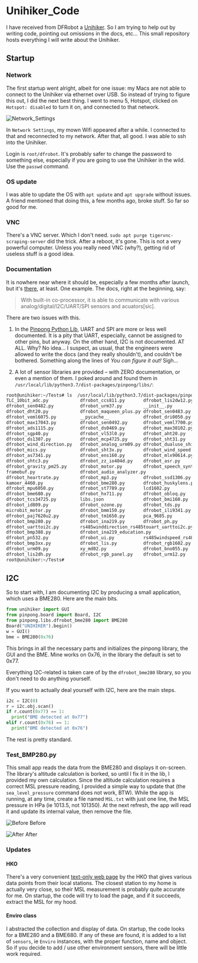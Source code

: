 # Unihiker_Code

I have received from DFRobot a [Unihiker](https://www.unihiker.com/). So I am trying to help out by writing code, pointing out omissions in the docs, etc... This small repository hosts everything I will write about the Unihiker.

## Startup

### Network
The first startup went alright, albeit for one issue: my Macs are not able to connect to the Unihiker via ethernet over USB. So instead of trying to figure this out, I did the next best thing. I went to menu 5, Hotspot, clicked on `Hotspot: disabled` to turn it on, and connected to that network.

![Network_Settings](Network_Settings.png)

In `Network Settings`, my mown Wifi appeared after a while. I connected to that and reconnected to my network. After that, all good. I was able to ssh into the Unihiker.

Login is `root/dfrobot`. It's probably safer to change the password to something else, especially if you are going to use the Unihiker in the wild. Use the `passwd` command.

### OS update
I was able to update the OS with `apt update` and `apt upgrade` without issues. A friend mentioned that doing this, a few months ago, broke stuff. So far so good for me.

### VNC
There's a VNC server. Which I don't need. `sudo apt purge tigervnc-scraping-server` did the trick. After a reboot, it's gone. This is not a very powerful computer. Unless you really need VNC (why?), getting rid of useless stuff is a good idea.

### Documentation
It is nowhere near where it should be, especially a few months after launch, but it's [there](https://www.unihiker.com/wiki/), at least. One example. The docs, right at the beginning, say:

> With built-in co-processor, it is able to communicate with various analog/digital/I2C/UART/SPI sensors and acuators[sic].

There are two issues with this.

1. In the [Pinpong Python Lib](https://www.unihiker.com/wiki/pinpong_python_lib), UART and SPI are more or less well documented. It is a pity that UART, especially, cannot be assigned to other pins, but anyway. On the other hand, I2C is not documented. AT ALL. Why? No idea... I suspect, as usual, that the engineers were allowed to write the docs (and they really shouldn't), and couldn't be bothered. Something along the lines of *You can figure it out!* Sigh...

2. A lot of sensor libraries are provided – with ZERO documentation, or even a mention of them. I poked around and found them in `/usr/local/lib/python3.7/dist-packages/pinpong/libs/`:

```sh
root@unihiker:~/Tests# ls  /usr/local/lib/python3.7/dist-packages/pinpong/libs/
TLC_10bit_adc.py			dfrobot_ccs811.py		dfrobot_lis2dw12.py
dfrobot_sen0482.py			dfrobot_urm37.py		__init__.py
dfrobot_dht20.py			dfrobot_maqueen_plus.py	dfrobot_sen0483.py
dfrobot_veml6075.py			__pycache__				dfrobot_dri0050.py
dfrobot_max17043.py			dfrobot_sen0492.py		dfrobot_veml7700.py
dfrobot_ads1115.py			dfrobot_ds0469.py		dfrobot_max30102.py
dfrobot_sgp40.py			dfrobot_vl53l0.py		dfrobot_aht20.py
dfrobot_ds1307.py			dfrobot_mcp4725.py		dfrobot_sht31.py
dfrobot_wind_direction.py	dfrobot_analog_urm09.py	dfrobot_dualuse_shield.py
dfrobot_mics.py				dfrobot_sht3x.py		dfrobot_wind_speed.py
dfrobot_as7341.py			dfrobot_ens160.py		dfrobot_mlx90614.py
dfrobot_shtc3.py			dfrobot_zz_io404d.py	dfrobot_asr.py
dfrobot_gravity_pm25.py		dfrobot_motor.py		dfrobot_speech_synthesis.py
framebuf.py					dfrobot_audio_analyzer.py
dfrobot_heartrate.py		dfrobot_mp3.py			dfrobot_ssd1306.py
kamoer_4460.py				dfrobot_bme280.py		dfrobot_huskylens.py
dfrobot_mpu6050.py			dfrobot_st7789.py		lcd1602.py
dfrobot_bme680.py			dfrobot_hx711.py		dfrobot_obloq.py
dfrobot_tcs34725.py			libs.json				dfrobot_bmi160.py
dfrobot_id809.py			dfrobot_ozone.py		dfrobot_tds.py
microbit_motor.py			dfrobot_bmm150.py		dfrobot_ili9341.py
dfrobot_paj7620u2.py		dfrobot_tm1650.py		pca_9685.py
dfrobot_bmp280.py			dfrobot_ina219.py		dfrobot_ph.py
dfrobot_uarttoi2c.py		rs485winddirection_rs485touart_uarttoi2c.py
dfrobot_bmp388.py			dfrobot_ina219_education.py
dfrobot_pn532.py			dfrobot_ui.py			rs485windspeed_rs485touart_uarttoi2c.py
dfrobot_bmp3xx.py			dfrobot_lis.py			dfrobot_rgb1602.py
dfrobot_urm09.py			xy_md02.py				dfrobot_bno055.py
dfrobot_lis2dh.py			dfrobot_rgb_panel.py	dfrobot_urm12.py
root@unihiker:~/Tests# 
```

## I2C

So to start with, I am documenting I2C by producing a small application, which uses a BME280. Here are the main bits.

```python
from unihiker import GUI
from pinpong.board import Board, I2C
from pinpong.libs.dfrobot_bme280 import BME280
Board("UNIHIKER").begin()
w = GUI()
bme = BME280(0x76)
```
This brings in all the necessary parts and initializes the pinpong library, the GUI and the BME. Mine works on 0x76, in the library the default is set to 0x77.

Everything I2C-related is taken care of by the `dfrobot_bme280` library, so you don't need to do anything yourself.

If you want to actually deal yourself with I2C, here are the main steps.

```python
i2c = I2C(0)
r = i2c.obj.scan()
if r.count(0x77) == 1:
  print("BME detected at 0x77")
elif r.count(0x76) == 1:
  print("BME detected at 0x76")
```
The rest is pretty standard.

### Test_BMP280.py

This small app reads the data from the BME280 and displays it on-screen. The library's altitude calculation is borked, so until I fix it in the lib, I provided my own calculation. Since the altitude calculation requires a correct MSL pressure reading, I provided a simple way to update that (the `sea_level_pressure` command does not work, BTW). While the app is running, at any time, create a file named `MSL.txt` with just one line, the MSL pressure in HPa (ie 1013.5, not 101350). At the next refresh, the app will read it and update its internal value, then remove the file.

![Before](Assets/Before.jpg)
Before

![After](Assets/After.jpg)
After

### Updates

#### HKO
There's a very convenient [text-only web page](https://www.hko.gov.hk/textonly/v2/forecast/text_readings_e.htm) by the HKO that gives various data points from their local stations. The closest station to my home is actually very close, so their MSL measurement is probably quite accurate for me. On startup, the code will try to load the page, and if it succeeds, extract the MSL for my hood.

#### Enviro class
I abstracted the collection and display of data. On startup, the code looks for a BME280 and a BME680. If any of these are found, it is added to a list of `sensors`, ie `Enviro` instances, with the proper function, name and object. So if you decide to add / use other environment sensors, there will be little work required.



